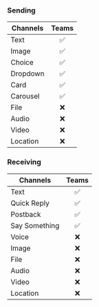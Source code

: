 ### Sending

| Channels | Teams |
| -------- | :---: |
| Text     |  ✅   |
| Image    |  ✅   |
| Choice   |  ✅   |
| Dropdown |  ✅   |
| Card     |  ✅   |
| Carousel |  ✅   |
| File     |  ❌   |
| Audio    |  ❌   |
| Video    |  ❌   |
| Location |  ❌   |

### Receiving

| Channels      | Teams |
| ------------- | :---: |
| Text          |  ✅   |
| Quick Reply   |  ✅   |
| Postback      |  ✅   |
| Say Something |  ✅   |
| Voice         |  ❌   |
| Image         |  ❌   |
| File          |  ❌   |
| Audio         |  ❌   |
| Video         |  ❌   |
| Location      |  ❌   |
